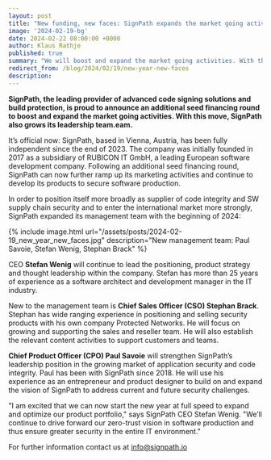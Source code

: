 ```yaml
---
layout: post
title: "New funding, new faces: SignPath expands the market going activities"
image: '2024-02-19-bg'
date: 2024-02-22 08:00:00 +0000
author: Klaus Rathje
published: true
summary: "We will boost and expand the market going activities. With this move, we also grow our leadership team."
redirect_from: /blog/2024/02/19/new-year-new-faces
description:
---
```


**SignPath, the leading provider of advanced code signing solutions and build protection, is proud to announce an additional seed financing round to boost and expand the market going activities. With this move, SignPath also grows its leadership team.eam.**

It’s official now: SignPath, based in Vienna, Austria, has been fully independent since the end of 2023. The company was initially founded in 2017 as a subsidiary of RUBICON IT GmbH, a leading European software development company. Following an additional seed financing round, SignPath can now further ramp up its marketing activities and continue to develop its products to secure software production.

In order to position itself more broadly as supplier of code integrity and SW supply chain security and to enter the international market more strongly, SignPath expanded its management team with the beginning of 2024:  

{% include image.html url="/assets/posts/2024-02-19_new_year_new_faces.jpg" description="New management team: Paul Savoie, Stefan Wenig, Stephan Brack" %}

CEO **Stefan Wenig** will continue to lead the positioning, product strategy and thought leadership within the company. Stefan has more than 25 years of experience as a software architect and development manager in the IT industry.

New to the management team is **Chief Sales Officer (CSO) Stephan Brack**. Stephan has wide ranging experience in positioning and selling security products with his own company Protected Networks. He will focus on growing and supporting the sales and reseller team. He will also establish the relevant content activities to support customers and teams.

**Chief Product Officer (CPO) Paul Savoie** will strengthen SignPath’s leadership position in the growing market of application security and code integrity. Paul has been with SignPath since 2018. He will use his experience as an entrepreneur and product designer to build on and expand the vision of SignPath to address current and future security challenges.

"I am excited that we can now start the new year at full speed to expand and optimize our product portfolio," says SignPath CEO Stefan Wenig. "We’ll continue to drive forward our zero-trust vision in software production and thus ensure greater security in the entire IT environment."


For further information contact us at [info@signpath.io](mailto:info@signpath.io)
